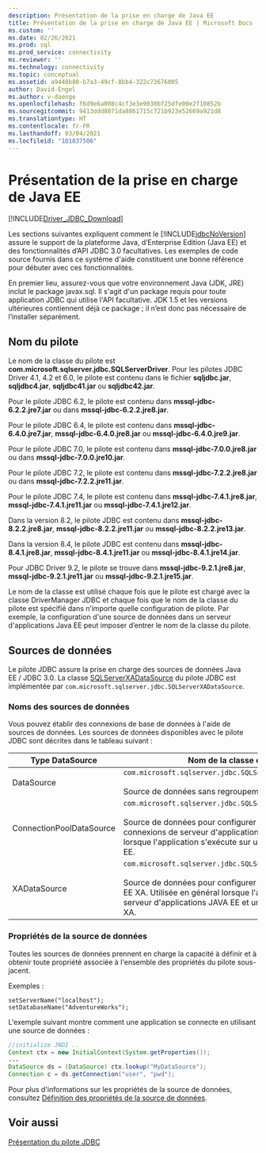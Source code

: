 ```yaml
---
description: Présentation de la prise en charge de Java EE
title: Présentation de la prise en charge de Java EE | Microsoft Docs
ms.custom: ''
ms.date: 02/26/2021
ms.prod: sql
ms.prod_service: connectivity
ms.reviewer: ''
ms.technology: connectivity
ms.topic: conceptual
ms.assetid: a9448b80-b7a3-49cf-8bb4-322c73676005
author: David-Engel
ms.author: v-daenge
ms.openlocfilehash: f6d9e6a008c4cf3e3e9030bf25dfe00e2f10852b
ms.sourcegitcommit: 9413ddd8071da8861715c721b923e52669a921d8
ms.translationtype: HT
ms.contentlocale: fr-FR
ms.lasthandoff: 03/04/2021
ms.locfileid: "101837506"
---
```

# <a name="understanding-java-ee-support"></a>Présentation de la prise en charge de Java EE

[!INCLUDE[Driver_JDBC_Download](../../includes/driver_jdbc_download.md)]

Les sections suivantes expliquent comment le [!INCLUDE[jdbcNoVersion](../../includes/jdbcnoversion_md.md)] assure le support de la plateforme Java, d’Enterprise Edition (Java EE) et des fonctionnalités d’API JDBC 3.0 facultatives. Les exemples de code source fournis dans ce système d'aide constituent une bonne référence pour débuter avec ces fonctionnalités.  
  
En premier lieu, assurez-vous que votre environnement Java (JDK, JRE) inclut le package javax.sql. Il s'agit d'un package requis pour toute application JDBC qui utilise l'API facultative. JDK 1.5 et les versions ultérieures contiennent déjà ce package ; il n’est donc pas nécessaire de l’installer séparément.  
  
## <a name="driver-name"></a>Nom du pilote

Le nom de la classe du pilote est **com.microsoft.sqlserver.jdbc.SQLServerDriver**. Pour les pilotes JDBC Driver 4.1, 4.2 et 6.0, le pilote est contenu dans le fichier **sqljdbc.jar**, **sqljdbc4.jar**, **sqljdbc41.jar** ou **sqljdbc42.jar**.

Pour le pilote JDBC 6.2, le pilote est contenu dans **mssql-jdbc-6.2.2.jre7.jar** ou dans **mssql-jdbc-6.2.2.jre8.jar**.

Pour le pilote JDBC 6.4, le pilote est contenu dans **mssql-jdbc-6.4.0.jre7.jar**, **mssql-jdbc-6.4.0.jre8.jar** ou **mssql-jdbc-6.4.0.jre9.jar**.

Pour le pilote JDBC 7.0, le pilote est contenu dans **mssql-jdbc-7.0.0.jre8.jar** ou dans **mssql-jdbc-7.0.0.jre10.jar**.

Pour le pilote JDBC 7.2, le pilote est contenu dans **mssql-jdbc-7.2.2.jre8.jar** ou dans **mssql-jdbc-7.2.2.jre11.jar**.

Pour le pilote JDBC 7.4, le pilote est contenu dans **mssql-jdbc-7.4.1.jre8.jar**, **mssql-jdbc-7.4.1.jre11.jar** ou **mssql-jdbc-7.4.1.jre12.jar**.

Dans la version 8.2, le pilote JDBC est contenu dans **mssql-jdbc-8.2.2.jre8.jar**, **mssql-jdbc-8.2.2.jre11.jar** ou **mssql-jdbc-8.2.2.jre13.jar**.

Dans la version 8.4, le pilote JDBC est contenu dans **mssql-jdbc-8.4.1.jre8.jar**, **mssql-jdbc-8.4.1.jre11.jar** ou **mssql-jdbc-8.4.1.jre14.jar**.

Pour JDBC Driver 9.2, le pilote se trouve dans **mssql-jdbc-9.2.1.jre8.jar**, **mssql-jdbc-9.2.1.jre11.jar** ou **mssql-jdbc-9.2.1.jre15.jar**.

Le nom de la classe est utilisé chaque fois que le pilote est chargé avec la classe DriverManager JDBC et chaque fois que le nom de la classe du pilote est spécifié dans n’importe quelle configuration de pilote. Par exemple, la configuration d'une source de données dans un serveur d'applications Java EE peut imposer d’entrer le nom de la classe du pilote.  
  
## <a name="data-sources"></a>Sources de données

Le pilote JDBC assure la prise en charge des sources de données Java EE / JDBC 3.0. La classe [SQLServerXADataSource](../../connect/jdbc/reference/sqlserverxadatasource-class.md) du pilote JDBC est implémentée par `com.microsoft.sqlserver.jdbc.SQLServerXADataSource`.  
  
### <a name="datasource-names"></a>Noms des sources de données

Vous pouvez établir des connexions de base de données à l'aide de sources de données. Les sources de données disponibles avec le pilote JDBC sont décrites dans le tableau suivant :  
  
|Type DataSource|Nom de la classe et description|  
|---------------|--------------------------|  
|DataSource|`com.microsoft.sqlserver.jdbc.SQLServerDataSource` <br/> <br/> Source de données sans regroupement.|  
|ConnectionPoolDataSource|`com.microsoft.sqlserver.jdbc.SQLServerConnectionPoolDataSource` <br/> <br/> Source de données pour configurer des regroupements de connexions de serveur d'applications JAVA EE. Utilisée en général lorsque l'application s'exécute sur un serveur d'applications JAVA EE.|  
|XADataSource|`com.microsoft.sqlserver.jdbc.SQLServerXADataSource` <br/> <br/> Source de données pour configurer des sources de données JAVA EE XA. Utilisée en général lorsque l'application s'exécute sur un serveur d'applications JAVA EE et un gestionnaire de transactions XA.|  
  
### <a name="data-source-properties"></a>Propriétés de la source de données

Toutes les sources de données prennent en charge la capacité à définir et à obtenir toute propriété associée à l'ensemble des propriétés du pilote sous-jacent.  
  
Exemples :  
  
`setServerName("localhost");`  
`setDatabaseName("AdventureWorks");`  
  
L'exemple suivant montre comment une application se connecte en utilisant une source de données :  

```java
//initialize JNDI ..  
Context ctx = new InitialContext(System.getProperties());
...
DataSource ds = (DataSource) ctx.lookup("MyDataSource");
Connection c = ds.getConnection("user", "pwd");  
```

Pour plus d'informations sur les propriétés de la source de données, consultez [Définition des propriétés de la source de données](../../connect/jdbc/setting-the-data-source-properties.md).  
  
## <a name="see-also"></a>Voir aussi

[Présentation du pilote JDBC](../../connect/jdbc/overview-of-the-jdbc-driver.md)  
